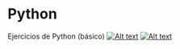 # Python
Ejercicios de Python (básico)
[![Alt text](https://img.youtube.com/vi/MaNF3Hu_fw4/0.jpg)](https://www.youtube.com/watch?v=MaNF3Hu_fw4)
[![Alt text](https://img.youtube.com/vi/fEF_K-kiq_w/0.jpg)](https://www.youtube.com/watch?v=fEF_K-kiq_w)
